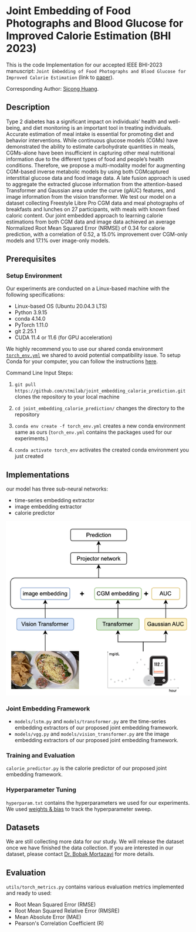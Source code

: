 # Joint Embedding of Food Photographs and Blood Glucose for Improved Calorie Estimation (BHI 2023)

This is the code Implementation for our accepted IEEE BHI-2023 manuscript: `Joint Embedding of Food Photographs and Blood Glucose for Improved Calorie Estimation` (link to [paper](https://doi.org/10.1109/BHI58575.2023.10313421)).

Corresponding Author: [Sicong Huang](mailto:siconghuang@tamu.edu).

## Description

Type 2 diabetes has a significant impact on individuals’ health and well-being, and diet monitoring is an important tool in treating individuals. Accurate estimation of meal intake is essential for promoting diet and behavior interventions. While continuous glucose models (CGMs) have demonstrated the ability to estimate carbohydrate quantities in meals, CGMs-alone have been insufficient in capturing other meal nutritional information due to the different types of food and people’s health conditions. Therefore, we propose a multi-modality model for augmenting CGM-based inverse metabolic models by using both CGMcaptured interstitial glucose data and food image data. A late fusion approach is used to aggregate the extracted glucose information from the attention-based Transformer and Gaussian area under the curve (gAUC) features, and image information from the vision transformer. We test our model on a dataset collecting Freestyle Libre Pro CGM data and meal photographs of breakfasts and lunches on 27 participants, with meals with known fixed caloric content. Our joint embedded approach to learning calorie estimations from both CGM data and image data achieved an average Normalized Root Mean Squared Error (NRMSE) of 0.34 for calorie prediction, with a correlation of 0.52, a 15.0% improvement over CGM-only models and 17.1% over image-only models.

## Prerequisites

### Setup Environment

Our experiments are conducted on a Linux-based machine with the following specifications:

* Linux-based OS (Ubuntu 20.04.3 LTS)
* Python 3.9.15
* conda 4.14.0
* PyTorch 1.11.0
* git 2.25.1
* CUDA 11.4 or 11.6 (for GPU acceleration)

We highly recommend you to use our shared conda environment [`torch_env.yml`](torch_env.yml) we shared to avoid potential compatibility issue. To setup Conda for your computer, you can follow the instructions [here](https://conda.io/projects/conda/en/latest/user-guide/install/index.html).

Command Line Input Steps:

1. `git pull https://github.com/stmilab/joint_embedding_calorie_prediction.git` clones the repository to your local machine

2. `cd joint_embedding_calorie_prediction/` changes the directory to the repository

3. `conda env create -f torch_env.yml` creates a new conda environment same as ours (`torch_env.yml` contains the packages used for our experiments.)

4. `conda activate torch_env` activates the created conda environment you just created

## Implementations

our model has three sub-neural networks:

* time-series embedding extractor
* image embedding extractor
* calorie predictor

![Visual of joint embedding Framework](figures/joint_embedding_main_pic.png)

### Joint Embedding Framework

* `models/lstm.py` and `models/transformer.py` are the time-series embedding extractors of our proposed joint embedding framework.
* `models/vgg.py` and `models/vision_transformer.py` are the image embedding extractors of our proposed joint embedding framework.

### Training and Evaluation

`calorie_predictor.py` is the calorie predictor of our proposed joint embedding framework.

### Hyperparameter Tuning

`hyperparam.txt` contains the hyperparameters we used for our experiments. We used [weights & bias](https://wandb.ai/) to track the hyperparameter sweep.

## Datasets

We are still collecting more data for our study. We will release the dataset once we have finished the data collection.
If you are interested in our dataset, please contact [Dr. Bobak Mortazavi](mailto:bobakm@tamu.edu) for more details.

## Evaluation

`utils/torch_metrics.py` contains various evaluation metrics implemented and ready to used:

* Root Mean Squared Error (RMSE)
* Root Mean Squared Relative Error (RMSRE)
* Mean Absolute Error (MAE)
* Pearson's Correlation Coefficient (R)
